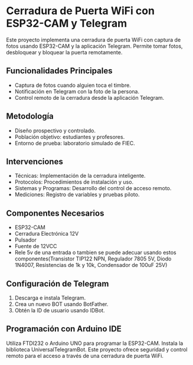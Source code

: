 # Cerradura de Puerta WiFi con ESP32-CAM y Telegram

Este proyecto implementa una cerradura de puerta WiFi con captura de fotos usando ESP32-CAM y la aplicación Telegram. Permite tomar fotos, desbloquear y bloquear la puerta remotamente.

## Funcionalidades Principales
- Captura de fotos cuando alguien toca el timbre.
- Notificación en Telegram con la foto de la persona.
- Control remoto de la cerradura desde la aplicación Telegram.

## Metodología
- Diseño prospectivo y controlado.
- Población objetivo: estudiantes y profesores.
- Entorno de prueba: laboratorio simulado de FIEC.

## Intervenciones
- Técnicas: Implementación de la cerradura inteligente.
- Protocolos: Procedimientos de instalación y uso.
- Sistemas y Programas: Desarrollo del control de acceso remoto.
- Mediciones: Registro de variables y pruebas piloto.

## Componentes Necesarios
- ESP32-CAM
- Cerradura Electrónica 12V
- Pulsador
- Fuente de 12VCC
- Rele 5v de una entrada o tambien se puede adecuar usando estos componentes(Transistor TIP122 NPN, Regulador 7805 5V, Diodo 1N4007, Resistencias de 1k y 10k, Condensador de 100uF 25V)

## Configuración de Telegram
1. Descarga e instala Telegram.
2. Crea un nuevo BOT usando BotFather.
3. Obtén la ID de usuario usando IDBot.

## Programación con Arduino IDE
Utiliza FTDI232 o Arduino UNO para programar la ESP32-CAM. Instala la biblioteca UniversalTelegramBot.
Este proyecto ofrece seguridad y control remoto para el acceso a través de una cerradura de puerta WiFi.


